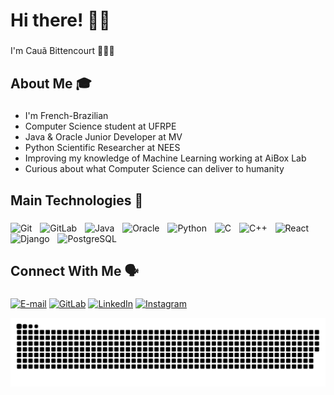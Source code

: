 <h1 align="left">Hi there! 👋🏼</h1>

###

<p align="left">I'm Cauã Bittencourt 🙋🏼‍♂️</p>

###

<h2 align="left">About Me 🎓</h2>

###

<ul>
  <li>I'm French-Brazilian </li>
  <li>Computer Science student at UFRPE</li>
  <li>Java & Oracle Junior Developer at MV</li>
  <li>Python Scientific Researcher at NEES</li>
  <li>Improving my knowledge of Machine Learning working at AiBox Lab</li>
  <li>Curious about what Computer Science can deliver to humanity</li>
</ul>

###

<h2 align="left">Main Technologies 👾</h2>

###

<div align="left">
  <img src="https://cdn.jsdelivr.net/gh/devicons/devicon@latest/icons/git/git-original.svg" alt="Git" width="50" />    
  <img width="5" />
  <img src="https://cdn.jsdelivr.net/gh/devicons/devicon@latest/icons/gitlab/gitlab-original.svg" alt="GitLab" width="50" />
  <img width="5" />       
  <img src="https://cdn.jsdelivr.net/gh/devicons/devicon@latest/icons/java/java-original.svg" alt="Java" width="50" />   
  <img width="5" />
  <img src="https://cdn.jsdelivr.net/gh/devicons/devicon@latest/icons/oracle/oracle-original.svg" alt="Oracle" width="50" />
  <img width="5" />
  <img src="https://cdn.jsdelivr.net/gh/devicons/devicon@latest/icons/python/python-original.svg" alt="Python" width="50" />
  <img width="5" />
  <img src="https://cdn.jsdelivr.net/gh/devicons/devicon/icons/c/c-original.svg" alt="C" width="50" />
  <img width="5" />
  <img src="https://cdn.jsdelivr.net/gh/devicons/devicon@latest/icons/cplusplus/cplusplus-original.svg" alt="C++" width="50" />
  <img width="5" />
  <img src="https://cdn.jsdelivr.net/gh/devicons/devicon@latest/icons/react/react-original.svg" alt="React" width="50" />
  <img width="5" />
  <img src="https://icongr.am/devicon/django-line.svg?size=148&color=ffffff" alt="Django" width="50" />
  <img width="5" />
  <img src="https://cdn.jsdelivr.net/gh/devicons/devicon@latest/icons/postgresql/postgresql-original-wordmark.svg" alt="PostgreSQL" width="50" />
  <img width="5" />
</div>

###

<h2 align="left">Connect With Me 🗣️</h2>

###

<div align="left">

  [![E-mail](https://img.shields.io/badge/-Email-000?style=for-the-badge&logo=microsoft-outlook&logoColor=007BFF)](mailto:caua.fb@gmail.com)
  [![GitLab](https://img.shields.io/badge/GitLab-330F63?style=for-the-badge&logo=gitlab&logoColor=white)](https://gitlab.com/SEUUSERNAME)
  [![LinkedIn](https://img.shields.io/badge/LinkedIn-0077B5?style=for-the-badge&logo=linkedin&logoColor=white)](https://www.linkedin.com/in/CauBitten/)
  [![Instagram](https://img.shields.io/badge/-Instagram-%23E4405F?style=for-the-badge&logo=instagram&logoColor=white)](https://www.instagram.com/caubitten/)
</div>

<!-- Snake Animation -->
<div align="center">

  ![snake gif](https://github.com/CauBitten/CauBitten/blob/output/github-snake-dark.svg)
</div>
